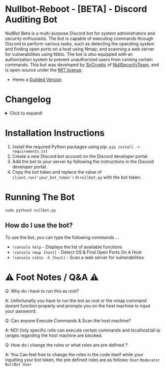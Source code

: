 # Nullbot-Reboot - [BETA] - Discord Auditing Bot

NullBot Beta is a multi-purpose Discord bot for system administrators and security enthusiasts. The bot is capable of executing commands through Discord to perform various tasks, such as detecting the operating system and finding open ports on a host using Nmap, and scanning a web server for vulnerabilities using Nikto. The bot is also equipped with an authorization system to prevent unauthorized users from running certain commands. This bot was developed by [SirCryptic](https://github.com/sircryptic) of [NullSecurityTeam](https://github.com/orgs/NULL-Security-Team), and is open-source under the [MIT license](https://github.com/SirCryptic/Nullbot-Reboot/blob/main/LICENSE).

- Heres a [Guilded Version](https://github.com/SirCryptic/NullBot-Guilded)


# Changelog
<details>
  <summary>Click to expand!</summary>
  
  - Now splits the output into chunks of 2000 characters to fit in Discord messages (Sends in multiple messages if too large)
  
  - Added a check if the input is a domain name
  </details>


# Installation Instructions

1. Install the required Python packages using pip: `pip install -r requirements.txt`
2. Create a new Discord bot account on the Discord developer portal.
3. Add the bot to your server by following the instructions in the Discord developer portal.
4. Copy the bot token and replace the value of `client.run('your_bot_token')` in `nullbot.py` with the bot token.

# Running The Bot
```
sudo python3 nullbot.py
```

## How do I use the bot?

To use the bot, you can type the following commands ...

- `!console help` - Displays the list of available functions
- `!console nmap [host]` - Detect OS & Find Open Ports On A Host
- `!console nikto -h [host]` - Scan a web server for vulnerabilities


 # ⚠️ Foot Notes / Q&A ⚠️

Q: Why do i have to run this as root?

A: Unfortunatly you have to run the bot as root or the nmap command doesnt function properly and prompts you on the host machine to input your password.

Q: Can anyone Execute Commands & Scan the host machine?

A: NO! Only specific rolls can execute certain commands and localhost/all ip ranges regarding the host machine are blocked.

Q: How do i change the roles or what roles are pre defined ?

A: You Can feel free to change the roles in the code itself while your inputting your bot token, the pre defined roles are as follows: 
`Root` `Moderator` `NullBot User`
